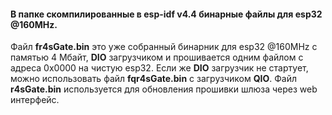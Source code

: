 #### В папке скомпилированные  в esp-idf v4.4 бинарные файлы для esp32 @160MHz.</br> 
Файл **fr4sGate.bin** это уже собранный бинарник для esp32 @160MHz с памятью 4 Мбайт, **DIO** загрузчиком и прошивается одним файлом с адреса 0x0000 на чистую esp32. Если же **DIO** загрузчик не стартует, можно использовать файл **fqr4sGate.bin** с загрузчиком **QIO**.   Файл **r4sGate.bin** используется для обновления прошивки шлюза через web интерфейс.
